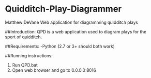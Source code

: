 # Quidditch-Play-Diagrammer
Matthew DeVane
Web application for diagramming quidditch plays

##Introduction:
QPD is a web application used to diagram plays for the sport of quidditch.

##Requirements:
-Python (2.7 or 3+ should both work)

##Running instructions:
1. Run QPD.bat
2. Open web browser and go to 0.0.0.0:8016